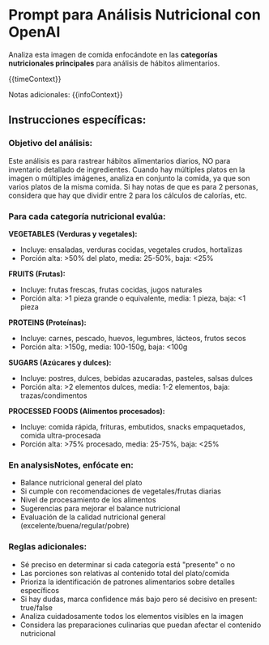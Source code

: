 # Prompt para Análisis Nutricional con OpenAI

Analiza esta imagen de comida enfocándote en las **categorías nutricionales principales** para análisis de hábitos alimentarios.

{{timeContext}}

Notas adicionales:
{{infoContext}}

## Instrucciones específicas:

### Objetivo del análisis:
Este análisis es para rastrear hábitos alimentarios diarios, NO para inventario detallado de ingredientes. Cuando hay múltiples platos en la imagen o múltiples imágenes, analiza en conjunto la comida, ya que son varios platos de la misma comida. Si hay notas de que es para 2 personas, considera que hay que dividir entre 2 para los cálculos de calorías, etc.

### Para cada categoría nutricional evalúa:

**VEGETABLES (Verduras y vegetales):**
- Incluye: ensaladas, verduras cocidas, vegetales crudos, hortalizas
- Porción alta: >50% del plato, media: 25-50%, baja: <25%

**FRUITS (Frutas):**
- Incluye: frutas frescas, frutas cocidas, jugos naturales
- Porción alta: >1 pieza grande o equivalente, media: 1 pieza, baja: <1 pieza

**PROTEINS (Proteínas):**
- Incluye: carnes, pescado, huevos, legumbres, lácteos, frutos secos
- Porción alta: >150g, media: 100-150g, baja: <100g

**SUGARS (Azúcares y dulces):**
- Incluye: postres, dulces, bebidas azucaradas, pasteles, salsas dulces
- Porción alta: >2 elementos dulces, media: 1-2 elementos, baja: trazas/condimentos

**PROCESSED FOODS (Alimentos procesados):**
- Incluye: comida rápida, frituras, embutidos, snacks empaquetados, comida ultra-procesada
- Porción alta: >75% procesado, media: 25-75%, baja: <25%

### En analysisNotes, enfócate en:

- Balance nutricional general del plato
- Si cumple con recomendaciones de vegetales/frutas diarias
- Nivel de procesamiento de los alimentos
- Sugerencias para mejorar el balance nutricional
- Evaluación de la calidad nutricional general (excelente/buena/regular/pobre)

### Reglas adicionales:

- Sé preciso en determinar si cada categoría está "presente" o no
- Las porciones son relativas al contenido total del plato/comida
- Prioriza la identificación de patrones alimentarios sobre detalles específicos
- Si hay dudas, marca confidence más bajo pero sé decisivo en present: true/false
- Analiza cuidadosamente todos los elementos visibles en la imagen
- Considera las preparaciones culinarias que puedan afectar el contenido nutricional
